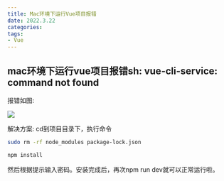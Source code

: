 ```yaml
---
title: Mac环境下运行Vue项目报错
date: 2022.3.22
categories: 
tags: 
- Vue
---
```

<link href="themes/prism.css" rel="stylesheet" />
<script src="prism.js" data-manual></script>

## mac环境下运行vue项目报错sh: vue-cli-service: command not found

报错如图:

![](https://s3.bmp.ovh/imgs/2022/03/e912617b33e4c0ef.jpg)

解决方案:
cd到项目目录下，执行命令
```bash
sudo rm -rf node_modules package-lock.json

npm install
```
然后根据提示输入密码。安装完成后，再次npm run dev就可以正常运行啦。